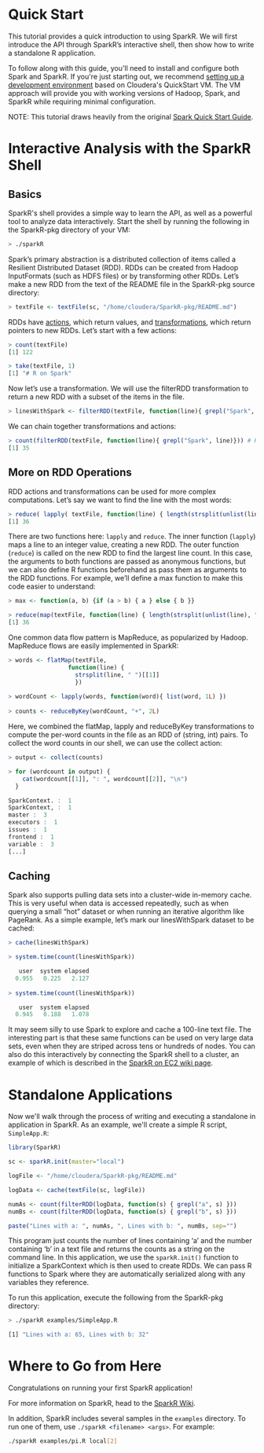 Quick Start
===

This tutorial provides a quick introduction to using SparkR. We will first introduce the API through SparkR’s interactive shell, then show how to write a standalone R application. 

To follow along with this guide, you'll need to install and configure both Spark and SparkR. If you're just starting out, we recommend [setting up a development environment] based on Cloudera's QuickStart VM. The VM approach will provide you with working versions of Hadoop, Spark, and SparkR while requiring minimal configuration.

NOTE:  This tutorial draws heavily from the original [Spark Quick Start Guide].

Interactive Analysis with the SparkR Shell
===

Basics
---

SparkR's shell provides a simple way to learn the API, as well as a powerful tool to analyze data interactively. Start the shell by running the following in the SparkR-pkg directory of your VM:

```sh
> ./sparkR
```

Spark’s primary abstraction is a distributed collection of items called a Resilient Distributed Dataset (RDD). RDDs can be created from Hadoop InputFormats (such as HDFS files) or by transforming other RDDs. Let’s make a new RDD from the text of the README file in the SparkR-pkg source directory:

```R
> textFile <- textFile(sc, "/home/cloudera/SparkR-pkg/README.md")
```

RDDs have [actions], which return values, and [transformations], which return pointers to new RDDs. Let’s start with a few actions:

```R
> count(textFile)
[1] 122

> take(textFile, 1)
[1] "# R on Spark"
```

Now let’s use a transformation. We will use the filterRDD transformation to return a new RDD with a subset of the items in the file.

```R
> linesWithSpark <- filterRDD(textFile, function(line){ grepl("Spark", line)})
```

We can chain together transformations and actions:

```R
> count(filterRDD(textFile, function(line){ grepl("Spark", line)})) # How many lines contain "Spark"?
[1] 35
```

More on RDD Operations
---

RDD actions and transformations can be used for more complex computations. Let’s say we want to find the line with the most words:

```R
> reduce( lapply( textFile, function(line) { length(strsplit(unlist(line), " ")[[1]])}), function(a, b) { if (a > b) { a } else { b }})
[1] 36
```

There are two functions here: `lapply` and `reduce`.  The inner function (`lapply`) maps a line to an integer value, creating a new RDD.  The outer function (`reduce`) is called on the new RDD to find the largest line count.  In this case, the arguments to both functions are passed as anonymous functions, but we can also define R functions beforehand as pass them as arguments to the RDD functions. For example, we’ll define a max function to make this code easier to understand:   

```R
> max <- function(a, b) {if (a > b) { a } else { b }}

> reduce(map(textFile, function(line) { length(strsplit(unlist(line), " ")[[1]])}), max)
[1] 36
```

One common data flow pattern is MapReduce, as popularized by Hadoop. MapReduce flows are easily implemented in SparkR:

```R
> words <- flatMap(textFile,
                 function(line) {
                   strsplit(line, " ")[[1]]
                   })
                   
> wordCount <- lapply(words, function(word){ list(word, 1L) })
  
> counts <- reduceByKey(wordCount, "+", 2L)
```
Here, we combined the flatMap, lapply and reduceByKey transformations to compute the per-word counts in the file as an RDD of (string, int) pairs. To collect the word counts in our shell, we can use the collect action:

```R
> output <- collect(counts)

> for (wordcount in output) {
    cat(wordcount[[1]], ": ", wordcount[[2]], "\n")
  }

SparkContext. :  1 
SparkContext, :  1 
master :  3 
executors :  1 
issues :  1 
frontend :  1 
variable :  3 
[...]
```

Caching
---

Spark also supports pulling data sets into a cluster-wide in-memory cache. This is very useful when data is accessed repeatedly, such as when querying a small “hot” dataset or when running an iterative algorithm like PageRank. As a simple example, let’s mark our linesWithSpark dataset to be cached:

```R
> cache(linesWithSpark)

> system.time(count(linesWithSpark))

   user  system elapsed 
  0.955   0.225   2.127 
            
> system.time(count(linesWithSpark))

   user  system elapsed 
  0.945   0.188   1.078 
```

It may seem silly to use Spark to explore and cache a 100-line text file. The interesting part is that these same functions can be used on very large data sets, even when they are striped across tens or hundreds of nodes. You can also do this interactively by connecting the SparkR shell to a cluster, an example of which is described in the [SparkR on EC2 wiki page].

Standalone Applications
===

Now we'll walk through the process of writing and executing a standalone in application in SparkR.  As an example, we'll create a simple R script, `SimpleApp.R`:

```R
library(SparkR)

sc <- sparkR.init(master="local")

logFile <- "/home/cloudera/SparkR-pkg/README.md"

logData <- cache(textFile(sc, logFile))

numAs <- count(filterRDD(logData, function(s) { grepl("a", s) }))
numBs <- count(filterRDD(logData, function(s) { grepl("b", s) }))

paste("Lines with a: ", numAs, ", Lines with b: ", numBs, sep="")
```
This program just counts the number of lines containing ‘a’ and the number containing ‘b’ in a text file and returns the counts as a string on the command line.  In this application, we use the `sparkR.init()` function to initialize a SparkContext which is then used to create RDDs.  We can pass R functions to Spark where they are automatically serialized along with any variables they reference.

To run this application, execute the following from the SparkR-pkg directory:

```sh
> ./sparkR examples/SimpleApp.R

[1] "Lines with a: 65, Lines with b: 32"
```

Where to Go from Here
===

Congratulations on running your first SparkR application!

For more information on SparkR, head to the [SparkR Wiki].

In addition, SparkR includes several samples in the `examples` directory.  To run one of them, use `./sparkR <filename> <args>`. For example:

```sh
./sparkR examples/pi.R local[2]
```

[Spark Quick Start Guide]: http://spark.apache.org/docs/latest/quick-start.html

[setting up a development environment]: http://adventures.putler.org/blog/2014/12/08/Setting-Up-a-Virtual-Machine-with-SparkR/

[actions]: http://spark.apache.org/docs/latest/programming-guide.html#actions

[transformations]: http://spark.apache.org/docs/latest/programming-guide.html#transformations

[SparkR on EC2 wiki page]: https://github.com/amplab-extras/SparkR-pkg/wiki/SparkR-on-EC2

[SparkR Wiki]: https://github.com/amplab-extras/SparkR-pkg/wiki
